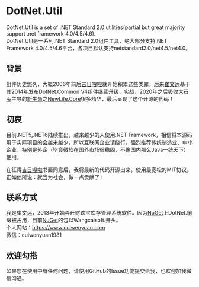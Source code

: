 # DotNet.Util
DotNet.Util is a set of .NET Standard 2.0 utilities(partial but great majority support .net framework 4.0/4.5/4.6).  
DotNet.Util是一系列.NET Standard 2.0组件工具，绝大部分支持.NET Framework 4.0/4.5/4.6平台，各项目默认支持netstandard2.0/net4.5/net4.0。

## 背景
组件历史悠久，大概2006年前后[吉日嘎啦](https://www.cnblogs.com/jirigala/)就开始积累这些类库，后来[崔文远](https://www.cuiwenyuan.com)基于其2014年发布DotNet.Common V4组件继续升级、实战，2020年之后吸收[大石头](http://www.cnblogs.com/nnhy/)主导的[新生命](https://www.newlifex.com)之[NewLife.Core](https://github.com/NewLifeX/X)很多精华，最后呈现了这个开源的代码！

## 初衷
目前.NET5,.NET6陆续推出，越来越少的人使用.NET Framework，相信将本源码用于实际项目的会越来越少，所以互联网企业请绕行，强烈推荐传统制造业、中小企业，特别是外企（毕竟微软在国外市场很稳固，不像国内那么Java一统天下）使用。 

在征得[吉日嘎啦](https://www.cnblogs.com/jirigala/)书面同意后，我将最新的代码开源出来，使用最宽松的MIT协议。正如他所说：就当为社会，做一点贡献了！

## 联系方式
我是崔文远，2013年开始弄旺财珠宝库存管理系统软件。因为[NuGet](https://www.nuget.org/packages?q=wangcaisoft)上DotNet.前缀被占用，目前[NuGet](https://www.nuget.org/packages?q=wangcaisoft)的包以Wangcaisoft.开头。  
个人网站：https://www.cuiwenyuan.com  
微信：cuiwenyuan1981

## 欢迎勾搭
如果您在使用中有任何问题，请使用GitHub的Issue功能提交给我，也欢迎加我微信沟通。  
